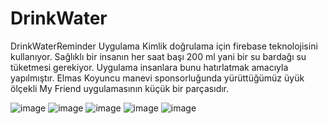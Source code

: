 # DrinkWater
DrinkWaterReminder
Uygulama Kimlik doğrulama için firebase teknolojisini kullanıyor. Sağlıklı bir insanın her saat başı 200 ml yani bir su bardağı su tüketmesi gerekiyor. Uygulama insanlara bunu hatırlatmak amacıyla yapılmıştır. Elmas Koyuncu manevi sponsorluğunda yürüttüğümüz üyük ölçekli My Friend uygulamasının küçük bir parçasıdır. 



![image](https://github.com/merkurluxury/DrinkWater/assets/67855084/697b5964-3bf9-410f-9fd3-ff7cc862af48)
![image](https://github.com/merkurluxury/DrinkWater/assets/67855084/24cb3f6e-94ef-4ace-b013-7b28f0706e75)
![image](https://github.com/merkurluxury/DrinkWater/assets/67855084/eb1d2836-88f5-4416-a77f-ae28fdef8159)
![image](https://github.com/merkurluxury/DrinkWater/assets/67855084/cb4a71bf-3ec4-4f10-b2e9-04846ffc6117)
![image](https://github.com/merkurluxury/DrinkWater/assets/67855084/9163b15c-389c-4980-9fbd-94541c51b2a5)

